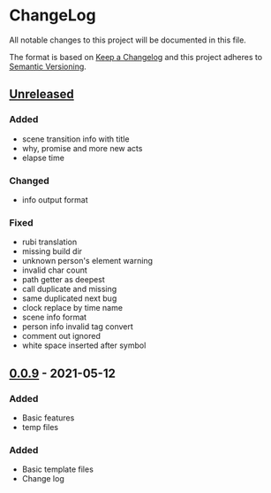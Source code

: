 # ChangeLog
All notable changes to this project will be documented in this file.

The format is based on [Keep a Changelog](http://keepachangelog.com/en/1.0.0/)
and this project adheres to [Semantic Versioning](http://semver.org/spec/v2.0.0.html).

## [Unreleased]

### Added
- scene transition info with title
- why, promise and more new acts
- elapse time
### Changed
- info output format
### Fixed
- rubi translation
- missing build dir
- unknown person's element warning
- invalid char count
- path getter as deepest
- call duplicate and missing
- same duplicated next bug
- clock replace by time name
- scene info format
- person info invalid tag convert
- comment out ignored
- white space inserted after symbol

## [0.0.9] - 2021-05-12
### Added
- Basic features
- temp files

### Added
- Basic template files
- Change log


[Unreleased]: https://github.com/NovelLab/sms/compare/v0.0.9...HEAD
[0.0.9]: https://github.com/NovelLab/sms/releases/v0.0.9
[0.0.1]: https://github.com/NovelLab/sms/releases/v0.0.1
